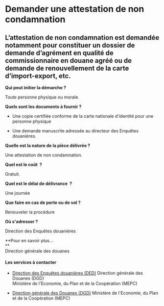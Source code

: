 # Demander une attestation de non condamnation

L’attestation de non condamnation est demandée notamment pour constituer un dossier de demande d’agrément en qualité de commissionnaire en douane agréé ou de demande de renouvellement de la carte d’import-export, etc.
-------------------------------------------------------------------------------------------------------------------------------------------------------------------------------------------------------------------------

**Qui peut initier la démarche ?**

Toute personne physique ou morale.  

**Quels sont les documents à fournir ?**

*   Une copie certifiée conforme de la carte nationale d'identité pour une personne physique  
    
*   Une demande manuscrite adressée au directeur des Enquêtes douanières.  
    

**Quelle est la nature de la pièce délivrée ?**

Une attestation de non condamnation.

**Quel est le coût  ?**

Gratuit.

**Quel est le délai de délivrance  ?**

Une journée  

**Que faire en cas de perte ou de vol ?**

Renouveler la procédure  

**Où s'adresser ?**

Direction des Enquêtes douanières

**Pour en savoir plus...  
**  
Direction générale des douanes

#### Les services à contacter

*   [Direction des Enquêtes douanières (DED)](../../../services/direction-des-enquetes-douanieres-ded.md) Direction générale des Douanes (DGD)  
    Ministère de l'Economie, du Plan et de la Coopération (MEPC)  
    
*   [Direction générale des Douanes (DGD)](../../../services/direction-generale-des-douanes-dgd.md) Ministère de l'Economie, du Plan et de la Coopération (MEPC)